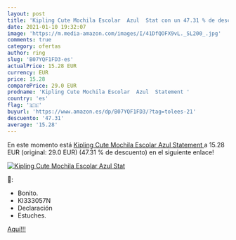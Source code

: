 ```yaml
---
layout: post
title: 'Kipling Cute Mochila Escolar  Azul  Stat con un 47.31 % de descuento'
date: 2021-01-10 19:32:07
image: 'https://m.media-amazon.com/images/I/41DfQOFX9vL._SL200_.jpg'
comments: true
category: ofertas
author: ring
slug: 'B07YQF1FD3-es'
actualPrice: 15.28 EUR
currency: EUR
price: 15.28
comparePrice: 29.0 EUR
prodname: 'Kipling Cute Mochila Escolar  Azul  Statement '
country: 'es'
flag: '🇪🇸'
buyurl: 'https://www.amazon.es/dp/B07YQF1FD3/?tag=tolees-21'
descuento: '47.31'
average: '15.28'
---
```


En este momento está [Kipling Cute Mochila Escolar  Azul  Statement ](https://www.amazon.es/dp/B07YQF1FD3/?tag=tolees-21) a 15.28 EUR (original: 29.0 EUR) (47.31 %  de descuento) en el siguiente enlace!

[![Kipling Cute Mochila Escolar  Azul  Stat](https://m.media-amazon.com/images/I/41DfQOFX9vL._SL200_.jpg)](https://www.amazon.es/dp/B07YQF1FD3/?tag=tolees-21)

🔎:

- Bonito.
- KI333057N
- Declaración
- Estuches.

[Aquí!!!](https://www.amazon.es/dp/B07YQF1FD3/?tag=tolees-21)
